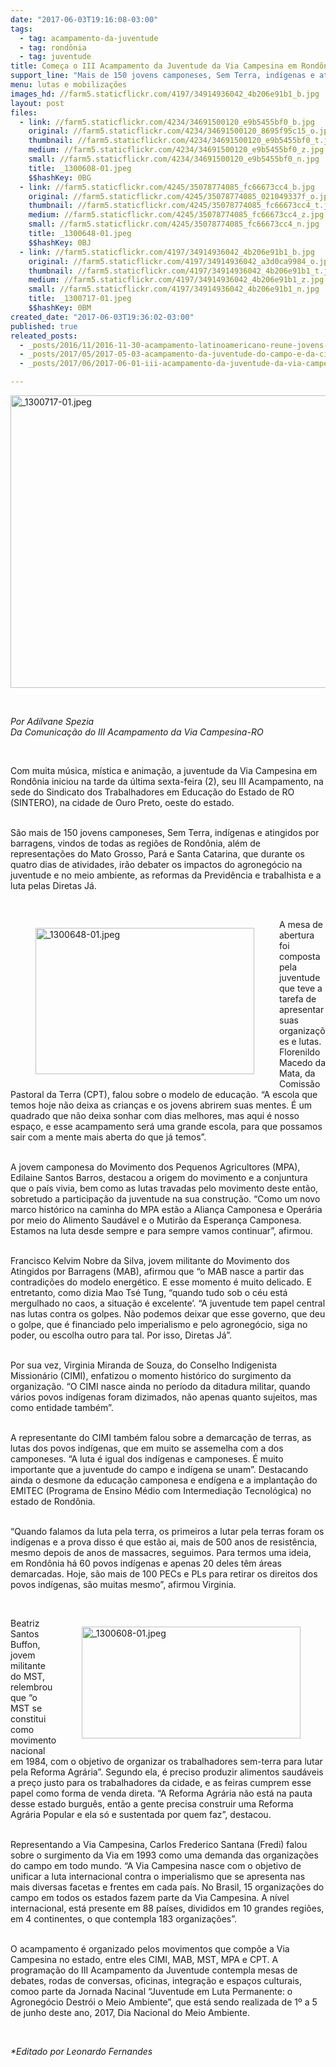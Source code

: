```yaml
---
date: "2017-06-03T19:16:08-03:00"
tags:
  - tag: acampamento-da-juventude
  - tag: rondônia
  - tag: juventude
title: Começa o III Acampamento da Juventude da Via Campesina em Rondônia
support_line: "Mais de 150 jovens camponeses, Sem Terra, indígenas e atingidos por barragem se reúnem por quatro dias na cidade de Ouro Preto. "
menu: lutas e mobilizações
images_hd: //farm5.staticflickr.com/4197/34914936042_4b206e91b1_b.jpg
layout: post
files:
  - link: //farm5.staticflickr.com/4234/34691500120_e9b5455bf0_b.jpg
    original: //farm5.staticflickr.com/4234/34691500120_8695f95c15_o.jpg
    thumbnail: //farm5.staticflickr.com/4234/34691500120_e9b5455bf0_t.jpg
    medium: //farm5.staticflickr.com/4234/34691500120_e9b5455bf0_z.jpg
    small: //farm5.staticflickr.com/4234/34691500120_e9b5455bf0_n.jpg
    title: _1300608-01.jpeg
    $$hashKey: 0BG
  - link: //farm5.staticflickr.com/4245/35078774085_fc66673cc4_b.jpg
    original: //farm5.staticflickr.com/4245/35078774085_021049337f_o.jpg
    thumbnail: //farm5.staticflickr.com/4245/35078774085_fc66673cc4_t.jpg
    medium: //farm5.staticflickr.com/4245/35078774085_fc66673cc4_z.jpg
    small: //farm5.staticflickr.com/4245/35078774085_fc66673cc4_n.jpg
    title: _1300648-01.jpeg
    $$hashKey: 0BJ
  - link: //farm5.staticflickr.com/4197/34914936042_4b206e91b1_b.jpg
    original: //farm5.staticflickr.com/4197/34914936042_a3d0ca9984_o.jpg
    thumbnail: //farm5.staticflickr.com/4197/34914936042_4b206e91b1_t.jpg
    medium: //farm5.staticflickr.com/4197/34914936042_4b206e91b1_z.jpg
    small: //farm5.staticflickr.com/4197/34914936042_4b206e91b1_n.jpg
    title: _1300717-01.jpeg
    $$hashKey: 0BM
created_date: "2017-06-03T19:36:02-03:00"
published: true
releated_posts:
  - _posts/2016/11/2016-11-30-acampamento-latinoamericano-reune-jovens-da-cloc-via-campesina.md
  - _posts/2017/05/2017-05-03-acampamento-da-juventude-do-campo-e-da-cidade-acontece-em-belem.md
  - _posts/2017/06/2017-06-01-iii-acampamento-da-juventude-da-via-campesina-em-rondonia.md

---
```

<p><img alt="_1300717-01.jpeg" height="468" src="//farm5.staticflickr.com/4197/34914936042_4b206e91b1_b.jpg" width="700" /></p>

<p>&nbsp;</p>

<p><em>Por Adilvane Spezia<br />
Da Comunica&ccedil;&atilde;o do III Acampamento da Via Campesina-RO</em></p>

<p>&nbsp;</p>

<p>Com muita m&uacute;sica, m&iacute;stica e anima&ccedil;&atilde;o, a juventude da Via Campesina em Rond&ocirc;nia iniciou na tarde da &uacute;ltima sexta-feira (2), seu III Acampamento, na sede do Sindicato dos Trabalhadores em Educa&ccedil;&atilde;o do Estado de RO (SINTERO), na cidade de Ouro Preto, oeste do estado.</p>

<p><br />
S&atilde;o mais de 150 jovens camponeses, Sem Terra, ind&iacute;genas e atingidos por barragens, vindos de todas as regi&otilde;es de Rond&ocirc;nia, al&eacute;m de representa&ccedil;&otilde;es do Mato Grosso, Par&aacute; e Santa Catarina, que durante os quatro dias de atividades, ir&atilde;o debater os impactos do agroneg&oacute;cio na juventude e no meio ambiente, as reformas da Previd&ecirc;ncia e trabalhista e a luta pelas Diretas J&aacute;.</p>

<p>&nbsp;</p>

<figure class="image" style="float:left"><img alt="_1300648-01.jpeg" height="234" src="//farm5.staticflickr.com/4245/35078774085_fc66673cc4_b.jpg" width="350" />
<figcaption></figcaption>
</figure>

<p>A mesa de abertura foi composta pela juventude que teve a tarefa de apresentar suas organiza&ccedil;&otilde;es e lutas. Florenildo Macedo da Mata, da Comiss&atilde;o Pastoral da Terra (CPT), falou sobre o modelo de educa&ccedil;&atilde;o. &ldquo;A escola que temos hoje n&atilde;o deixa as crian&ccedil;as e os jovens abrirem suas mentes. &Eacute; um quadrado que n&atilde;o deixa sonhar com dias melhores, mas aqui &eacute; nosso espa&ccedil;o, e esse acampamento ser&aacute; uma grande escola, para que possamos sair com a mente mais aberta do que j&aacute; temos&rdquo;.</p>

<p><br />
A jovem camponesa do Movimento dos Pequenos Agricultores (MPA), Edilaine Santos Barros, destacou a origem do movimento e a conjuntura que o pa&iacute;s vivia, bem como as lutas travadas pelo movimento deste ent&atilde;o, sobretudo a participa&ccedil;&atilde;o da juventude na sua constru&ccedil;&atilde;o. &ldquo;Como um novo marco hist&oacute;rico na caminha do MPA est&atilde;o a Alian&ccedil;a Camponesa e Oper&aacute;ria por meio do Alimento Saud&aacute;vel e o Mutir&atilde;o da Esperan&ccedil;a Camponesa. Estamos na luta desde sempre e para sempre vamos continuar&rdquo;, afirmou.</p>

<p><br />
Francisco Kelvim Nobre da Silva, jovem militante do Movimento dos Atingidos por Barragens (MAB), afirmou que &ldquo;o MAB nasce a partir das contradi&ccedil;&otilde;es do modelo energ&eacute;tico. E esse momento &eacute; muito delicado. E entretanto, como dizia Mao Ts&eacute; Tung, &ldquo;quando tudo sob o c&eacute;u est&aacute; mergulhado no caos, a situa&ccedil;&atilde;o &eacute; excelente&rsquo;. &ldquo;A juventude tem papel central nas lutas contra os golpes. N&atilde;o podemos deixar que esse governo, que deu o golpe, que &eacute; financiado pelo imperialismo e pelo agroneg&oacute;cio, siga no poder, ou escolha outro para tal. Por isso, Diretas J&aacute;&rdquo;.</p>

<p><br />
Por sua vez, Virginia Miranda de Souza, do Conselho Indigenista Mission&aacute;rio (CIMI), enfatizou o momento hist&oacute;rico do surgimento da organiza&ccedil;&atilde;o. &ldquo;O CIMI nasce ainda no per&iacute;odo da ditadura militar, quando v&aacute;rios povos ind&iacute;genas foram dizimados, n&atilde;o apenas quanto sujeitos, mas como entidade tamb&eacute;m&rdquo;.</p>

<p><br />
A representante do CIMI tamb&eacute;m falou sobre a demarca&ccedil;&atilde;o de terras, as lutas dos povos ind&iacute;genas, que em muito se assemelha com a dos camponeses. &ldquo;A luta &eacute; igual dos ind&iacute;genas e camponeses. &Eacute; muito importante que a juventude do campo e ind&iacute;gena se unam&rdquo;. Destacando ainda o desmone da educa&ccedil;&atilde;o camponesa e end&iacute;gena e a implanta&ccedil;&atilde;o do EMITEC (Programa de Ensino M&eacute;dio com Intermedia&ccedil;&atilde;o Tecnol&oacute;gica) no estado de Rond&ocirc;nia.</p>

<p><br />
&ldquo;Quando falamos da luta pela terra, os primeiros a lutar pela terras foram os ind&iacute;genas e a prova disso &eacute; que est&atilde;o ai, mais de 500 anos de resist&ecirc;ncia, mesmo depois de anos de massacres, seguimos. Para termos uma ideia, em Rond&ocirc;nia h&aacute; 60 povos ind&iacute;genas e apenas 20 deles t&ecirc;m &aacute;reas demarcadas. Hoje, s&atilde;o mais de 100 PECs e PLs para retirar os direitos dos povos ind&iacute;genas, s&atilde;o muitas mesmo&rdquo;, afirmou Virginia.</p>

<p>&nbsp;</p>

<figure class="image" style="float:right"><img alt="_1300608-01.jpeg" height="179" src="//farm5.staticflickr.com/4234/34691500120_e9b5455bf0_b.jpg" width="350" />
<figcaption></figcaption>
</figure>

<p>Beatriz Santos Buffon, jovem militante do MST, relembrou que &ldquo;o MST se constitui como movimento nacional em 1984, com o objetivo de organizar os trabalhadores sem-terra para lutar pela Reforma Agr&aacute;ria&rdquo;. Segundo ela, &eacute; preciso produzir alimentos saud&aacute;veis a pre&ccedil;o justo para os trabalhadores da cidade, e as feiras cumprem esse papel como forma de venda direta. &ldquo;A Reforma Agr&aacute;ria n&atilde;o est&aacute; na pauta desse estado burgu&ecirc;s, ent&atilde;o a gente precisa construir uma Reforma Agr&aacute;ria Popular e ela s&oacute; e sustentada por quem faz&rdquo;, destacou.</p>

<p><br />
Representando a Via Campesina, Carlos Frederico Santana (Fredi) falou sobre o surgimento da Via em 1993 como uma demanda das organiza&ccedil;&otilde;es do campo em todo mundo. &ldquo;A Via Campesina nasce com o objetivo de unificar a luta internacional contra o imperialismo que se apresenta nas mais diversas facetas e frentes em cada pa&iacute;s. No Brasil, 15 organiza&ccedil;&otilde;es do campo em todos os estados fazem parte da Via Campesina. A n&iacute;vel internacional, est&aacute; presente em 88 pa&iacute;ses, divididos em 10 grandes regi&otilde;es, em 4 continentes, o que contempla 183 organiza&ccedil;&otilde;es&rdquo;.</p>

<p><br />
O acampamento &eacute; organizado pelos movimentos que comp&otilde;e a Via Campesina no estado, entre eles CIMI, MAB, MST, MPA e CPT. A programa&ccedil;&atilde;o do III Acampamento da Juventude contempla mesas de debates, rodas de conversas, oficinas, integra&ccedil;&atilde;o e espa&ccedil;os culturais, comoo parte da Jornada Nacinal &ldquo;Juventude em Luta Permanente: o Agroneg&oacute;cio Destr&oacute;i o Meio Ambiente&rdquo;, que est&aacute; sendo realizada de 1&ordm; a 5 de junho deste ano, 2017, Dia Nacional do Meio Ambiente.</p>

<p>&nbsp;</p>

<p><em>*Editado por Leonardo Fernandes</em></p>

<p>&nbsp;</p>

<div class="webpki_lacunasoftware_com" id="webpki_lacunasoftware_com" style="display: none;">&nbsp;</div>
